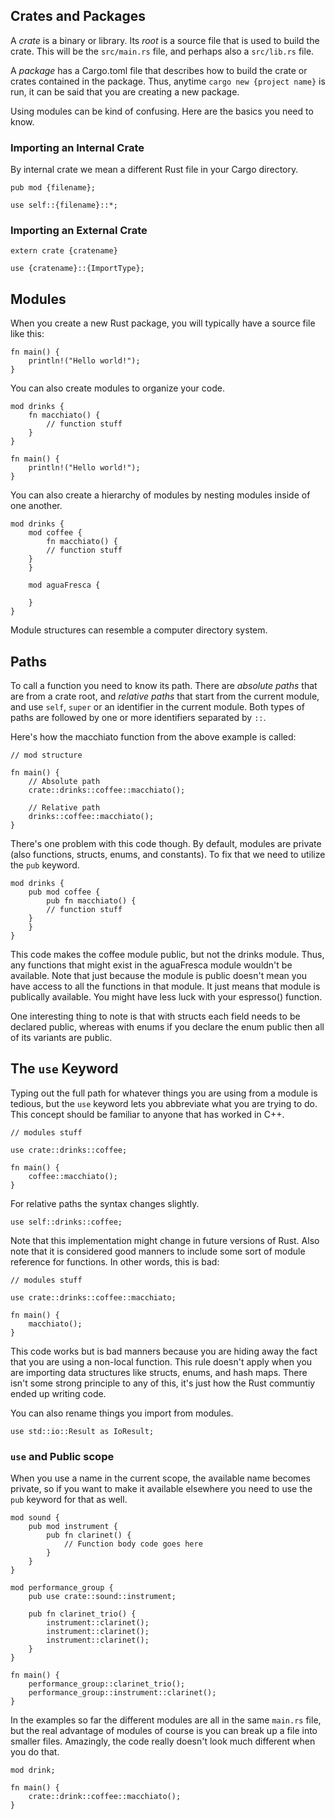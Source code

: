 ## Crates and Packages

A *crate* is a binary or library. Its *root* is a source file that is used to build the crate. This will be the `src/main.rs` file, and perhaps also a `src/lib.rs` file.

A *package* has a Cargo.toml file that describes how to build the crate or crates contained in the package. Thus, anytime `cargo new {project name}` is run, it can be said that you are creating a new package.

Using modules can be kind of confusing. Here are the basics you need to know.

### Importing an Internal Crate

By internal crate we mean a different Rust file in your Cargo directory.

```
pub mod {filename};

use self::{filename}::*;
```

### Importing an External Crate

```
extern crate {cratename}

use {cratename}::{ImportType};
```



## Modules

When you create a new Rust package, you will typically have a source file like this:

```
fn main() {
    println!("Hello world!");
}
```

You can also create modules to organize your code.

```
mod drinks {
    fn macchiato() {
        // function stuff
    }
}

fn main() {
    println!("Hello world!");
}
```

You can also create a hierarchy of modules by nesting modules inside of one another.

```
mod drinks {
    mod coffee {
        fn macchiato() {
	    // function stuff
	}
    }

    mod aguaFresca {

    }
}
```

Module structures can resemble a computer directory system.

## Paths

To call a function you need to know its path. There are *absolute paths* that are from a crate root, and *relative paths* that start from the current module, and use `self`, `super` or an identifier in the current module. Both types of paths are followed by one or more identifiers separated by `::`.

Here's how the macchiato function from the above example is called:

```
// mod structure

fn main() {
    // Absolute path
    crate::drinks::coffee::macchiato();

    // Relative path
    drinks::coffee::macchiato();
}
```

There's one problem with this code though. By default, modules are private (also functions, structs, enums, and constants). To fix that we need to utilize the `pub` keyword.

```
mod drinks {
    pub mod coffee {
        pub fn macchiato() {
	    // function stuff
	}
    }
}
```

This code makes the coffee module public, but not the drinks module. Thus, any functions that might exist in the aguaFresca module wouldn't be available. Note that just because the module is public doesn't mean you have access to all the functions in that module. It just means that module is publically available. You might have less luck with your espresso() function.

One interesting thing to note is that with structs each field needs to be declared public, whereas with enums if you declare the enum public then all of its variants are public.

## The `use` Keyword

Typing out the full path for whatever things you are using from a module is tedious, but the `use` keyword lets you abbreviate what you are trying to do. This concept should be familiar to anyone that has worked in C++.

```
// modules stuff

use crate::drinks::coffee;

fn main() {
    coffee::macchiato();
}
```

For relative paths the syntax changes slightly.

`use self::drinks::coffee;`

Note that this implementation might change in future versions of Rust. Also note that it is considered good manners to include some sort of module reference for functions. In other words, this is bad:

```
// modules stuff

use crate::drinks::coffee::macchiato;

fn main() {
    macchiato();
}
```

This code works but is bad manners because you are hiding away the fact that you are using a non-local function. This rule doesn't apply when you are importing data structures like structs, enums, and hash maps. There isn't some strong principle to any of this, it's just how the Rust communtiy ended up writing code.

You can also rename things you import from modules.

`use std::io::Result as IoResult;`

### `use` and Public scope

When you use a name in the current scope, the available name becomes private, so if you want to make it available elsewhere you need to use the `pub` keyword for that as well.

```
mod sound {
    pub mod instrument {
        pub fn clarinet() {
            // Function body code goes here
        }
    }
}

mod performance_group {
    pub use crate::sound::instrument;

    pub fn clarinet_trio() {
        instrument::clarinet();
        instrument::clarinet();
        instrument::clarinet();
    }
}

fn main() {
    performance_group::clarinet_trio();
    performance_group::instrument::clarinet();
}

```

In the examples so far the different modules are all in the same `main.rs` file, but the real advantage of modules of course is you can break up a file into smaller files. Amazingly, the code really doesn't look much different when you do that.

```
mod drink;

fn main() {
    crate::drink::coffee::macchiato();
}
```
